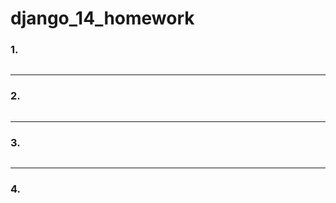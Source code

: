 # django_14_homework





### 1. 

> 

``` python

```



___



### 2. 

> 

``` python

```



___



### 3. 

> 

``` python

```



___



### 4. 

> 

``` python

```

